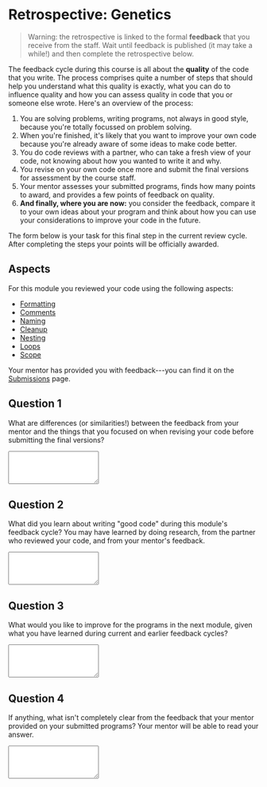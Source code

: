 # Retrospective: Genetics

> Warning: the retrospective is linked to the formal **feedback** that you receive from the staff. Wait until feedback is published (it may take a while!) and then complete the retrospective below.

The feedback cycle during this course is all about the **quality** of the code that you write. The process comprises quite a number of steps that should help you understand what this quality is exactly, what you can do to influence quality and how you can assess quality in code that you or someone else wrote. Here's an overview of the process:

1. You are solving problems, writing programs, not always in good style, because you're totally focussed on problem solving.
2. When you're finished, it's likely that you want to improve your own code because you're already aware of some ideas to make code better.
3. You do code reviews with a partner, who can take a fresh view of your code, not knowing about how you wanted to write it and why.
4. You revise on your own code once more and submit the final versions for assessment by the course staff.
5. Your mentor assesses your submitted programs, finds how many points to award, and provides a few points of feedback on quality.
6. **And finally, where you are now:** you consider the feedback, compare it to your own ideas about your program and think about how you can use your considerations to improve your code in the future.

The form below is your task for this final step in the current review cycle. After completing the steps your points will be officially awarded.


## Aspects

For this module you reviewed your code using the following aspects:

- [Formatting](/quality/aspects/python/formatting)
- [Comments](/quality/aspects/python/comments)
- [Naming](/quality/aspects/python/naming)
- [Cleanup](/quality/aspects/python/cleanup)
- [Nesting](/quality/aspects/python/nesting)
- [Loops](/quality/aspects/python/loops)
- [Scope](/quality/aspects/python/scope)

Your mentor has provided you with feedback---you can find it on the [Submissions](/submissions) page.


## Question 1

What are differences (or similarities!) between the feedback from your mentor and the things that you focused on when revising your code before submitting the final versions?

<textarea name="form[q1]" rows="4"></textarea>


## Question 2

What did you learn about writing "good code" during this module's feedback cycle? You may have learned by doing research, from the partner who reviewed your code, and from your mentor's feedback.

<textarea name="form[q2]" rows="4"></textarea>


## Question 3

What would you like to improve for the programs in the next module, given what you have learned during current and earlier feedback cycles?

<textarea name="form[q3]" rows="4"></textarea>


## Question 4

If anything, what isn't completely clear from the feedback that your mentor provided on your submitted programs? Your mentor will be able to read your answer.

<textarea name="form[q4]" rows="4"></textarea>
